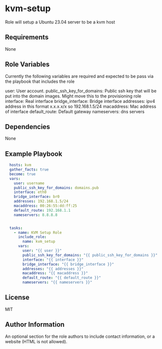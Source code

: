 kvm-setup
=========

Role will setup a Ubuntu 23.04 server to be a kvm host

Requirements
------------

None

Role Variables
--------------

Currently the following variables are required and expected to be pass via the playbook that includes the role

user: User account.
public_ssh_key_for_domains: Public ssh key that will be put into the domain images. Might move this to the provisioning role
interface: Real interface
bridge_interface: Bridge interface
addresses: ipv4 address in this format x.x.x.x/x so 192.168.1.5/24
macaddress: Mac address of interface
default_route: Default gateway
nameservers: dns servers

Dependencies
------------

None

Example Playbook
----------------
```yaml
  hosts: kvm
  gather_facts: true
  become: true
  vars:
    user: username
    public_ssh_key_for_domains: domains.pub
    interface: eth0
    bridge_interface: br0
    addresses: 192.168.1.5/24
    macaddress: 00:26:55:dd:ff:25
    default_route: 192.168.1.1
    nameservers: 8.8.8.8


  tasks:
    - name: KVM Setup Role
      include_role:
        name: kvm_setup
      vars:
        user: "{{ user }}"
        public_ssh_key_for_domains: "{{ public_ssh_key_for_domains }}"
        interface: "{{ interface }}"
        bridge_interface: "{{ bridge_interface }}"
        addresses: "{{ addresses }}"
        macaddress: "{{ macaddress }}"
        default_route: "{{ default_route }}"
        nameservers: "{{ nameservers }}"
```

License
-------

MIT

Author Information
------------------

An optional section for the role authors to include contact information, or a website (HTML is not allowed).
